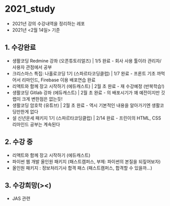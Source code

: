 # 2021_study
- 2021년 강의 수강내역을 정리하는 레포 
- 2021년 <2월 14일> 기준

## 1. 수강완료
- 생활코딩 Redmine 강좌 (오픈튜토리얼즈)          | 1/5 완료 - 회사 사용 툴이라 관리자/사용자 관점에서 공부
- 크리스마스 특집: 나홀로코딩 1기 (스파르타코딩클럽)  | 1/7 완료 - 프론트 기초 까먹어서 리마인드, Firebase 이용 배포연습 완료
- 리액트와 함께 장고 시작하기 (에듀캐스트)          | 2월 초 완료 - 재 수강예정 (반복학습!)
- 생활코딩 Gitlab 강좌 (에듀캐스트)              | 2월 초 완료 - 의 배포시기가 꽤 예전이지만 깃랩이 크게 변한점은 없는듯!
- 생활코딩 암호학 (유튜브)                      | 2월 초 완료 - 역시 기본적인 내용을 알아가기엔 생활코딩만한게 없다
- 설 신년운세 패키지 1기 (스파르타코딩클럽)         | 2/14 완료 - 프린이의 HTML, CSS 리마인드 공부는 계속된다

## 2. 수강 중
- 리액트와 함께 장고 시작하기 (에듀캐스트)
- 파이썬 웹 개발 올인원 패키지 (패스트캠퍼스, 부제: 파이썬의 본질을 되짚어보자)
- 올인원 패키지 : 정보처리기사 합격 패스 (패스트캠퍼스, 합격할 수 있을까...)

## 3. 수강희망(><)
- JAS 관련
